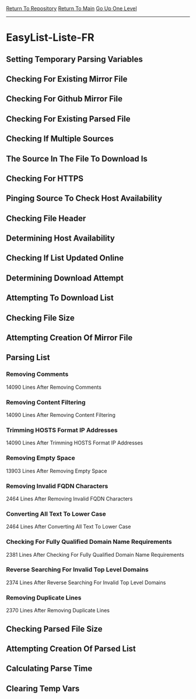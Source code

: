 [Return To Repository](https://github.com/deathbybandaid/piholeparser/)
[Return To Main](https://github.com/deathbybandaid/piholeparser/blob/master/RecentRunLogs/Mainlog.md)
[Go Up One Level](https://github.com/deathbybandaid/piholeparser/blob/master/RecentRunLogs/TopLevelScripts/30-Processing-External-Blacklists.md)
____________________________________
# EasyList-Liste-FR
## Setting Temporary Parsing Variables
## Checking For Existing Mirror File
## Checking For Github Mirror File
## Checking For Existing Parsed File
## Checking If Multiple Sources
## The Source In The File To Download Is
## Checking For HTTPS
## Pinging Source To Check Host Availability
## Checking File Header
## Determining Host Availability
## Checking If List Updated Online
## Determining Download Attempt
## Attempting To Download List
## Checking File Size
## Attempting Creation Of Mirror File
## Parsing List
### Removing Comments
14090 Lines After Removing Comments
### Removing Content Filtering
14090 Lines After Removing Content Filtering
### Trimming HOSTS Format IP Addresses
14090 Lines After Trimming HOSTS Format IP Addresses
### Removing Empty Space
13903 Lines After Removing Empty Space
### Removing Invalid FQDN Characters
2464 Lines After Removing Invalid FQDN Characters
### Converting All Text To Lower Case
2464 Lines After Converting All Text To Lower Case
### Checking For Fully Qualified Domain Name Requirements
2381 Lines After Checking For Fully Qualified Domain Name Requirements
### Reverse Searching For Invalid Top Level Domains
2374 Lines After Reverse Searching For Invalid Top Level Domains
### Removing Duplicate Lines
2370 Lines After Removing Duplicate Lines
## Checking Parsed File Size
## Attempting Creation Of Parsed List
## Calculating Parse Time
## Clearing Temp Vars
